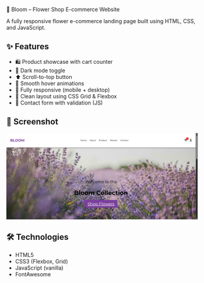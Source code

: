 🌸 Bloom – Flower Shop E-commerce Website

A fully responsive flower e-commerce landing page built using HTML, CSS, and JavaScript.

## ✨ Features

- 🛍️ Product showcase with cart counter
- 🌙 Dark mode toggle
- ⬆️ Scroll-to-top button
- 🎯 Smooth hover animations
- 📱 Fully responsive (mobile + desktop)
- 🧠 Clean layout using CSS Grid & Flexbox
- 📩 Contact form with validation (JS)

## 📸 Screenshot
![Preview](./images/screenshot.png)

## 🛠️ Technologies
- HTML5
- CSS3 (Flexbox, Grid)
- JavaScript (vanilla)
- FontAwesome

